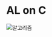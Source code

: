 # AL on C

![알고리즘](https://stickershop.line-scdn.net/stickershop/v1/product/718/LINEStorePC/main@2x.png;compress=true)
